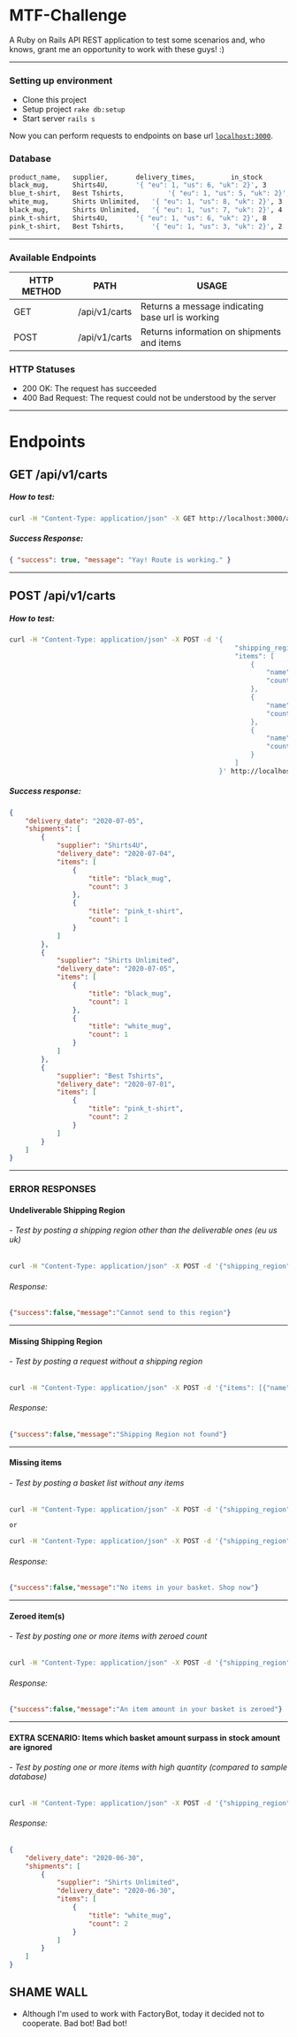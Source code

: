 # MTF-Challenge

A Ruby on Rails API REST application to test some scenarios and, who knows, grant me an opportunity to work with 
these guys! :)

_____________________
### Setting up environment

  * Clone this project
  * Setup project `rake db:setup`
  * Start server `rails s`

Now you can perform requests to endpoints on base url [`localhost:3000`](http://localhost:3000).

### Database
```sh
product_name,	supplier,		delivery_times,			in_stock
black_mug,      Shirts4U,		'{ "eu": 1, "us": 6, "uk": 2}',	3
blue_t-shirt,	Best Tshirts,           '{ "eu": 1, "us": 5, "uk": 2}',	10
white_mug,      Shirts Unlimited,	'{ "eu": 1, "us": 8, "uk": 2}',	3
black_mug,      Shirts Unlimited,	'{ "eu": 1, "us": 7, "uk": 2}',	4
pink_t-shirt,	Shirts4U,		'{ "eu": 1, "us": 6, "uk": 2}',	8
pink_t-shirt,	Best Tshirts,		'{ "eu": 1, "us": 3, "uk": 2}',	2
```
____________________________

### Available Endpoints

| HTTP METHOD| PATH   | USAGE |
| -----------| ------ | ------|
|   GET      | /api/v1/carts  | Returns a message indicating base url is working                                         |
|   POST     | /api/v1/carts  | Returns information on shipments and items

### HTTP Statuses
- 200 OK: The request has succeeded
- 400 Bad Request: The request could not be understood by the server 
_________________

# Endpoints

## GET /api/v1/carts

##### How to test:
```sh
curl -H "Content-Type: application/json" -X GET http://localhost:3000/api/v1/carts
```

##### Success Response:
```json
{ "success": true, "message": "Yay! Route is working." }
```
___

## POST /api/v1/carts

##### How to test:
```sh
curl -H "Content-Type: application/json" -X POST -d '{
                                                         "shipping_region":"us",
                                                         "items": [
                                                             {
                                                                 "name": "black_mug",
                                                                 "count": 4
                                                             },
                                                             {
                                                                 "name": "pink_t-shirt",
                                                                 "count": 3
                                                             },
                                                             {
                                                                 "name": "white_mug",
                                                                 "count": 1
                                                             }
                                                         ]
                                                     }' http://localhost:3000/api/v1/carts
```
##### Success response:
```json
{
    "delivery_date": "2020-07-05",
    "shipments": [
        {
            "supplier": "Shirts4U",
            "delivery_date": "2020-07-04",
            "items": [
                {
                    "title": "black_mug",
                    "count": 3
                },
                {
                    "title": "pink_t-shirt",
                    "count": 1
                }
            ]
        },
        {
            "supplier": "Shirts Unlimited",
            "delivery_date": "2020-07-05",
            "items": [
                {
                    "title": "black_mug",
                    "count": 1
                },
                {
                    "title": "white_mug",
                    "count": 1
                }
            ]
        },
        {
            "supplier": "Best Tshirts",
            "delivery_date": "2020-07-01",
            "items": [
                {
                    "title": "pink_t-shirt",
                    "count": 2
                }
            ]
        }
    ]
}
```
___

### ERROR RESPONSES

#### Undeliverable Shipping Region

###### - Test by posting a shipping region other than the deliverable ones (eu us uk)
```sh
curl -H "Content-Type: application/json" -X POST -d '{"shipping_region":"br","items": [{"name":"white_mug","count":1}]}' http://localhost:3000/api/v1/carts
```

###### Response:
```json
{"success":false,"message":"Cannot send to this region"}
```
---

#### Missing Shipping Region

###### - Test by posting a request without a shipping region
```sh
curl -H "Content-Type: application/json" -X POST -d '{"items": [{"name":"white_mug","count":1}]}' http://localhost:3000/api/v1/carts
```

###### Response:
```json
{"success":false,"message":"Shipping Region not found"}
```
---

#### Missing items

###### - Test by posting a basket list without any items
```sh
curl -H "Content-Type: application/json" -X POST -d '{"shipping_region":"eu","items": []}' http://localhost:3000/api/v1/carts

or

curl -H "Content-Type: application/json" -X POST -d '{"shipping_region":"eu"}' http://localhost:3000/api/v1/carts
```

###### Response:
```json
{"success":false,"message":"No items in your basket. Shop now"}
```
---

#### Zeroed item(s)

###### - Test by posting one or more items with zeroed count
```sh
curl -H "Content-Type: application/json" -X POST -d '{"shipping_region":"uk","items": [{"name":"white_mug","count":1}, {"name":"black_mug","count":0}]}' http://localhost:3000/api/v1/carts
```

###### Response:
```json
{"success":false,"message":"An item amount in your basket is zeroed"}
```
---

#### EXTRA SCENARIO: Items which basket amount surpass in stock amount are ignored

###### - Test by posting one or more items with high quantity (compared to sample database)
```sh
curl -H "Content-Type: application/json" -X POST -d '{"shipping_region":"uk","items": [{"name":"white_mug","count":2}, {"name":"black_mug","count":10}]}' http://localhost:3000/api/v1/carts
```

###### Response:
```json
{
    "delivery_date": "2020-06-30",
    "shipments": [
        {
            "supplier": "Shirts Unlimited",
            "delivery_date": "2020-06-30",
            "items": [
                {
                    "title": "white_mug",
                    "count": 2
                }
            ]
        }
    ]
}
```


## SHAME WALL

- Although I'm used to work with FactoryBot, today it decided not to cooperate. Bad bot! Bad bot!
